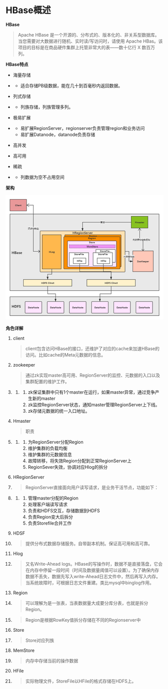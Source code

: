 # HBase概述



**HBase**

> Apache HBase 是一个开源的、分布式的、版本化的、非关系型数据库。当您需要对大数据进行随机、实时读/写访问时，请使用 Apache HBas。该项目的目标是在商品硬件集群上托管非常大的表——数十亿行 X 数百万列。



**HBase特点**

- 海量存储

- - 适合存储PB级数据，能在几十到百毫秒内返回数据。

- 列式存储

- - 列族存储，列族管理多列。

- 极易扩展

- - 易扩展RegionServer，regionserver负责管理region和业务访问
  - 易扩展Datanode，datanode负责存储

- 高并发

- 高可用

- 稀疏

- - 列数据为空不占用空间



**架构**

![img](Untitled.assets/hbase架构图.png)

**角色详解**

1. client

   > client包含访问HBase的接口，还维护了对应的cache来加速HBase的访问。比如cache的Meta元数据的信息。

2. zookeeper

   > 通过zk实现master高可用、RegionServer的监控、元数据的入口以及集群配置的维护工作。

3. 1. 1. zk保证集群中只有1个master在运行，如果master异常，通过竞争产生新的master
      2. zk监控RegionServer状态，通知master管理RegionServer上下线。
      3. zk存储元数据的统一入口地址。

4. Hmaster

   > 职责

5. 1. 1. 为RegionServer分配Region
      2. 维护集群的负载均衡
      3. 维护集群的元数据信息
      4. 故障转移，将失效Region分配到正常RegionServer上
      5. RegionSever失效，协调对应Hlog的拆分

6. HRegionServer

7. > RegionServer直接面向用户读写请求，是业务干活节点，功能如下：

8. 1. 1. 管理master分配的Region
      2. 处理客户端读写请求
      3. 负责和HDFS交互，存储数据到HDFS
      4. 负责Region变大后拆分
      5. 负责Storefile合并工作

9. HDSF

10. > 提供分布式数据存储服务。自带副本机制。保证高可用和高可靠。

11. Hlog

12. > 又名Write-Ahead logs。HBase的写操作时，数据不是直接落盘，它会在内存中停留一段时间（时间及数据量阈值可以设置）。为了确保内存数据不丢失，数据先写入write-Ahead日志文件中，然后再写入内存。当系统故障时，可根据日志文件重建。类比mysql中binglog作用。

13. Region

14. > 可以理解为是一张表，当表数据量大成要分库分表，也就是拆分Region。

15. > Region是根据RowKey值拆分存储在不同的Regionserver中

16. Store

17. > Store对应列族

18. MemStore

19. > 内存中存储当前的操作数据

20. HFile

21. > 实际物理文件，StoreFile以HFile的格式存储在HDFS上。

